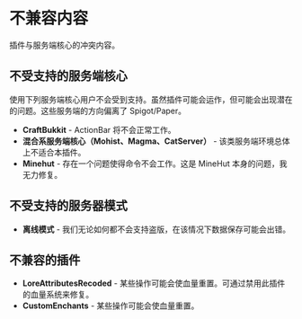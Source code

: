 # 不兼容内容  
插件与服务端核心的冲突内容。  
  
## 不受支持的服务端核心  
使用下列服务端核心用户不会受到支持。虽然插件可能会运作，但可能会出现潜在的问题。这些服务端的方向偏离了 Spigot/Paper。  

*   **CraftBukkit** - ActionBar 将不会正常工作。
*   **混合系服务端核心（Mohist、Magma、CatServer）** - 该类服务端环境总体上不适合本插件。
*   **Minehut** - 存在一个问题使得命令不会工作。这是 MineHut 本身的问题，我无力修复。

  
## 不受支持的服务器模式  

*   **离线模式** - 我们无论如何都不会支持盗版，在该情况下数据保存可能会出错。

  
## 不兼容的插件

*   **LoreAttributesRecoded** - 某些操作可能会使血量重置。可通过禁用此插件的血量系统来修复。
*   **CustomEnchants** - 某些操作可能会使血量重置。

